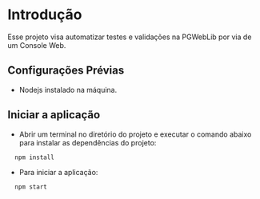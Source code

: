 # Introdução
Esse projeto visa automatizar testes e validações na PGWebLib por via de um Console Web.

## Configurações Prévias
- Nodejs instalado na máquina.

## Iniciar a aplicação
- Abrir um terminal no diretório do projeto e executar o comando abaixo para instalar as dependências do projeto:
```
  npm install
```
- Para iniciar a aplicação:
```
  npm start
``` 


